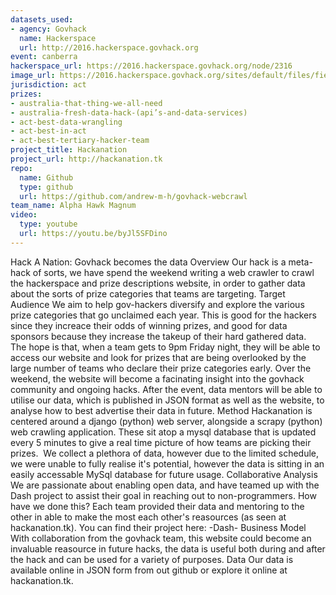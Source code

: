 ```yaml
---
datasets_used:
- agency: Govhack
  name: Hackerspace
  url: http://2016.hackerspace.govhack.org
event: canberra
hackerspace_url: https://2016.hackerspace.govhack.org/node/2316
image_url: https://2016.hackerspace.govhack.org/sites/default/files/field/image/logo-new.png
jurisdiction: act
prizes:
- australia-that-thing-we-all-need
- australia-fresh-data-hack-(api’s-and-data-services)
- act-best-data-wrangling
- act-best-in-act
- act-best-tertiary-hacker-team
project_title: Hackanation
project_url: http://hackanation.tk
repo:
  name: Github
  type: github
  url: https://github.com/andrew-m-h/govhack-webcrawl
team_name: Alpha Hawk Magnum
video:
  type: youtube
  url: https://youtu.be/byJl5SFDino
---
```


Hack A Nation: Govhack becomes the data
Overview
Our hack is a meta-hack of sorts, we have spend the weekend writing a web crawler to crawl the hackerspace and prize descriptions website, in order to gather data about the sorts of prize categories that teams are targeting.
Target Audience
We aim to help gov-hackers diversify and explore the various prize categories that go unclaimed each year. This is good for the hackers since they increace their odds of winning prizes, and good for data sponsors because they increase the takeup of their hard gathered data. 
The hope is that, when a team gets to 9pm Friday night, they will be able to access our website and look for prizes that are being overlooked by the large number of teams who declare their prize categories early. Over the weekend, the website will become a facinating insight into the govhack community and ongoing hacks. After the event, data mentors will be able to utilise our data, which is published in JSON format as well as the website, to analyse how to best advertise their data in future.
Method
Hackanation is centered around a django (python) web server, alongside a scrapy (python) web crawling application. These sit atop a mysql database that is updated every 5 minutes to give a real time picture of how teams are picking their prizes.  We collect a plethora of data, however due to the limited schedule, we were unable to fully realise it's potential, however the data is sitting in an easily accessable MySql database for future usage.
Collaborative Analysis
We are passionate about enabling open data, and have teamed up with the Dash project to assist their goal in reaching out to non-programmers. How have we done this? Each team provided their data and mentoring to the other in able to make the most each other's reasources (as seen at hackanation.tk). You can find their project here: -Dash-
Business Model
With collaboration from the govhack team, this website could become an invaluable reasource in future hacks, the data is useful both during and after the hack and can be used for a variety of purposes.
Data
Our data is available online in JSON form from out github or explore it online at hackanation.tk.